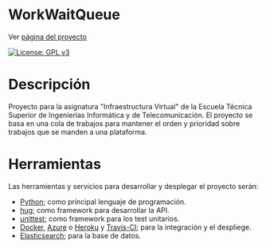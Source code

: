# WorkWaitQueue
Ver [página del proyecto](https://adriordi.github.io/proyectoIV/)

[![License: GPL v3](https://img.shields.io/badge/License-GPL%20v3-blue.svg)](https://github.com/antonioJ95/ProyectoIV/blob/master/LICENSE)

# Descripción
Proyecto para la asignatura "Infraestructura Virtual" de la Escuela Técnica Superior de Ingenierías Informática y de Telecomunicación.
El proyecto se basa en una cola de trabajos para mantener el orden y prioridad sobre trabajos que se manden a una plataforma. 

# Herramientas
Las herramientas y servicios para desarrollar y desplegar el proyecto serán:

* [Python](https://www.python.org/); como principal lenguaje de programación.
* [hug](http://www.hug.rest/); como framework para desarrollar la API.
* [unittest](https://docs.python.org/3/library/unittest.html); como framework para los test unitarios.
* [Docker](https://www.docker.com/), [Azure](https://azure.microsoft.com/es-es/) o [Heroku](https://www.heroku.com/) y [Travis-CI](https://travis-ci.org); para la integración y el despliege.
* [Elasticsearch](https://www.elastic.co/); para la base de datos. 
